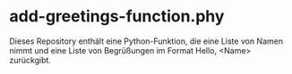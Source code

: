 # add-greetings-function.phy
Dieses Repository enthält eine Python-Funktion, die eine Liste von Namen nimmt und eine Liste von Begrüßungen im Format Hello, &lt;Name> zurückgibt.
